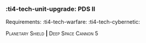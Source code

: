 ### :ti4-tech-unit-upgrade: **PDS II**

Requirements: :ti4-tech-warfare: :ti4-tech-cybernetic:

<span style="font-variant:small-caps;">Planetary Shield</span> __|__ <span style="font-variant:small-caps;">Deep Space Cannon</span> 5
